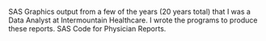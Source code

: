 SAS Graphics output from a few of the years (20 years total) that I was a Data Analyst at Intermountain Healthcare.  I wrote the programs to produce these reports.  SAS Code for Physician Reports.
